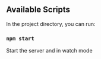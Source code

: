 ## Available Scripts

In the project directory, you can run:

### `npm start`
Start the server and in watch mode